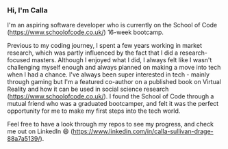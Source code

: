 ### Hi, I'm Calla

I'm an aspiring software developer who is currently on the School of Code (https://www.schoolofcode.co.uk/) 16-week bootcamp. 

Previous to my coding journey, I spent a few years working in market research, which was partly influenced by the fact that I did a research-focused masters. Although I enjoyed what I did, I always felt like I wasn't challenging myself enough and always planned on making a move into tech when I had a chance. I've always been super interested in tech - mainly through gaming but I'm a featured co-author on a published book on Virtual Reality and how it can be used in social science research (https://www.schoolofcode.co.uk/). I found the School of Code through a mutual friend who was a graduated bootcamper, and felt it was the perfect opportunity for me to make my first steps into the tech world. 

Feel free to have a look through my repos to see my progress, and check me out on LinkedIn 😄 (https://www.linkedin.com/in/calla-sullivan-drage-88a7a5139/). 
